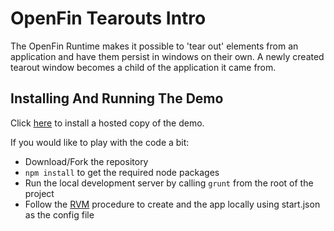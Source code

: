 # OpenFin Tearouts Intro

The OpenFin Runtime makes it possible to 'tear out' elements from an application and have them persist in windows on their own.  A newly created tearout window becomes a child of the application it came from.

## Installing And Running The Demo

Click [here](https://dl.openfin.co/services/download?fileName=tearout-demo-installer&config=https://demoappdirectory.openf.in/desktop/deploy/tearout-demo/app.json) to install a hosted copy of the demo.

If you would like to play with the code a bit:
* Download/Fork the repository 
* `npm install` to get the required node packages
* Run the local development server by calling `grunt` from the root of the project
* Follow the [RVM](http://openfin.co/developers.html?url=developers/getting-started/deploy-app.html) procedure to create and the app locally using start.json as the config file